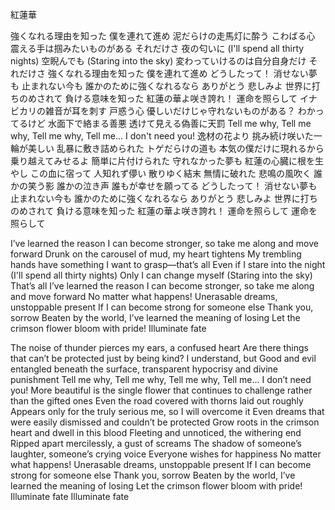 紅蓮華


強くなれる理由を知った 僕を連れて進め
泥だらけの走馬灯に酔う こわばる心
震える手は掴みたいものがある それだけさ
夜の匂いに (I'll spend all thirty nights)
空睨んでも (Staring into the sky)
変わっていけるのは自分自身だけ それだけさ
強くなれる理由を知った 僕を連れて進め
どうしたって！
消せない夢も 止まれない今も
誰かのために強くなれるなら
ありがとう 悲しみよ
世界に打ちのめされて 負ける意味を知った
紅蓮の華よ咲き誇れ！ 運命を照らして
イナビカリの雑音が耳を刺す 戸惑う心
優しいだけじゃ守れないものがある？ わかってるけど
水面下で絡まる善悪 透けて見える偽善に天罰
Tell me why, Tell me why, Tell me why, Tell me...
I don't need you!
逸材の花より 挑み続け咲いた一輪が美しい
乱暴に敷き詰められた トゲだらけの道も
本気の僕だけに現れるから 乗り越えてみせるよ
簡単に片付けられた 守れなかった夢も
紅蓮の心臓に根を生やし この血に宿って
人知れず儚い 散りゆく結末
無情に破れた 悲鳴の風吹く
誰かの笑う影 誰かの泣き声
誰もが幸せを願ってる
どうしたって！
消せない夢も 止まれない今も
誰かのために強くなれるなら
ありがとう 悲しみよ
世界に打ちのめされて 負ける意味を知った
紅蓮の華よ咲き誇れ！ 運命を照らして
運命を照らして


I’ve learned the reason I can become stronger, so take me along and move forward
Drunk on the carousel of mud, my heart tightens
My trembling hands have something I want to grasp—that’s all
Even if I stare into the night (I'll spend all thirty nights)
Only I can change myself (Staring into the sky)
That’s all
I’ve learned the reason I can become stronger, so take me along and move forward
No matter what happens!
Unerasable dreams, unstoppable present
If I can become strong for someone else
Thank you, sorrow
Beaten by the world, I’ve learned the meaning of losing
Let the crimson flower bloom with pride! Illuminate fate

The noise of thunder pierces my ears, a confused heart
Are there things that can’t be protected just by being kind? I understand, but
Good and evil entangled beneath the surface, transparent hypocrisy and divine punishment
Tell me why, Tell me why, Tell me why, Tell me...
I don’t need you!
More beautiful is the single flower that continues to challenge rather than the gifted ones
Even the road covered with thorns laid out roughly
Appears only for the truly serious me, so I will overcome it
Even dreams that were easily dismissed and couldn’t be protected
Grow roots in the crimson heart and dwell in this blood
Fleeting and unnoticed, the withering end
Ripped apart mercilessly, a gust of screams
The shadow of someone’s laughter, someone’s crying voice
Everyone wishes for happiness
No matter what happens!
Unerasable dreams, unstoppable present
If I can become strong for someone else
Thank you, sorrow
Beaten by the world, I’ve learned the meaning of losing
Let the crimson flower bloom with pride! Illuminate fate
Illuminate fate
